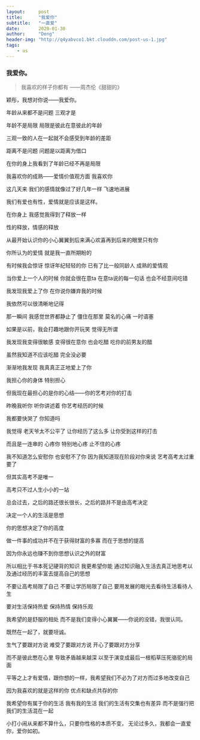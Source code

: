 ```yaml
---
layout:     post
title:      "我爱你"
subtitle:   "一直爱"
date:       2020-01-30
author:     "Deng"
header-img: "http://q4yabvco1.bkt.clouddn.com/post-us-1.jpg"
tags:
    - us
---
```

### 我爱你。  ###


>我喜欢的样子你都有 ——周杰伦《甜甜的》

颖彤，我想对你说——我爱你。

年龄从来都不是问题 三观才是

年龄不是局限 局限是彼此在意彼此的年龄

三观一致的人在一起就不会感受到年龄的差距

距离不是问题 问题是以距离为借口

在你的身上我看到了年龄已经不再是局限

我喜欢你的成熟——爱情价值观方面 我喜欢你

这几天来 我们的感情就像过了好几年一样 飞速地进展

我们有爱也有性，爱情就是应该是这样。

在你身上 我感觉我得到了释放一样

性的释放，情感的释放

从最开始认识你的小心翼翼到后来满心欢喜再到后来的眼里只有你

你所认为的爱情 就是我一直所期盼的

有时候我会惊讶 惊讶年纪轻轻的你 已有了比一般同龄人 成熟的爱情观

当你爱上一个人的时候 你就会很在意ta 在意ta说的每一句话 也会不经意间吃错

我发现我爱上了你 在你说你嫌弃我的时候 

我依然可以很清晰地记得

那一瞬间 我感觉世界都静止了 僵住在那里 莫名的心痛 一时语塞 

如果是以前，我会打趣地跟你开玩笑 觉得无所谓

我发现我变得很敏感 变得很在意你 也会吃醋 吃你的前男友的醋 

虽然我知道不应该吃醋 完全没必要

渐渐地我发现  我真真正正地爱上了你

我担心你的身体 特别担心

但我现在最担心的是你的心结——你的艺考对你的打击

昨晚我听你 听你讲述着 你艺考经历的时候

我都要快哭了 你知道吗

我觉得 老天爷太不公平了 让你经历了这么多 让你受到这样的打击

而且是一连串的 心疼你 特别地心疼 止不住的心疼

我不知道怎么安慰你 也安慰不了你 因为我知道现在阶段对你来说 艺考高考太过重要了

但其实高考不是唯一

高考只不过人生小小的一站

总会过去，之后的路还很长很长，之后的路并不是由高考决定

决定一个人的生活是思想

你的思想决定了你的高度

做一件事的成功并不在于获得财富的多寡 而在于思想的提高

因为你永远也赚不到你思想认识之外的财富

所以相比于书本死记硬背的知识 我更希望你能 通过知识融入生活去真正地思考以及通过经历的丰富去提高自己的思想

不要让高考局限了自己 不要让学历局限了自己 要用发展的眼光去看待生活看待人生 

要对生活保持热爱 保持热情 保持乐观 

我希望的是舒服的相处 而不是我们变得小心翼翼——你说的没错，我很认同。

既然在一起了，就要坦诚。

生气了要跟对方说 难受了要跟对方说 开心了要跟对方分享

而不是彼此憋在心里 导致矛盾越来越深 以至于演变成最后一根稻草压死骆驼的局面

平等之上才有爱情，跟你想的一样，我希望我们不必为了对方而过多地改变自己

因为我喜欢的就是这样的你 优点和缺点共存的你

我希望你有属于你的生活 我有我的生活 我们的生活有交集也有差异 而不是强行把我们的生活混在一起 

小打小闹从来都不算什么，只要你性格的本质不变， 无论过多久，我都会一直爱你，爱你如初。